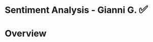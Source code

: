 # Sentiment Analysis - Gianni G. <span style="font-size:larger;">✅</span>

# Overview  <span style="font-size:24;">

